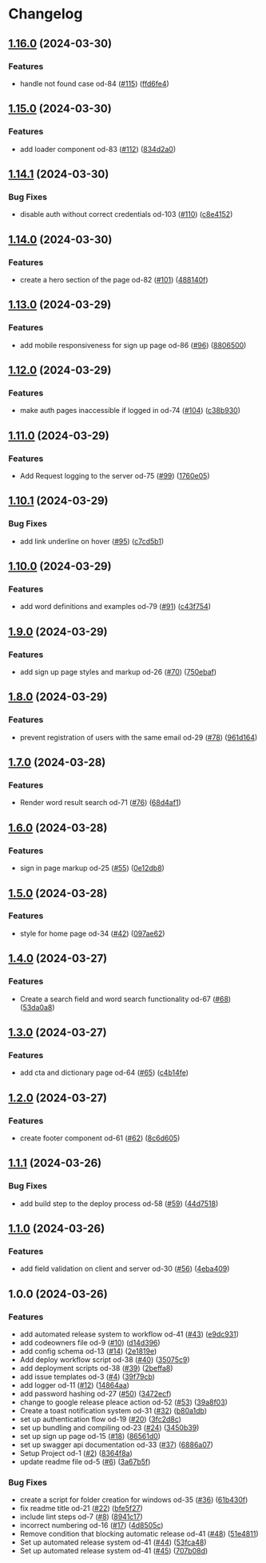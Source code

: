 # Changelog

## [1.16.0](https://github.com/GEOFARL/online-dictionary/compare/v1.15.0...v1.16.0) (2024-03-30)


### Features

* handle not found case od-84 ([#115](https://github.com/GEOFARL/online-dictionary/issues/115)) ([ffd6fe4](https://github.com/GEOFARL/online-dictionary/commit/ffd6fe4c833485c317c3f2cf8171b7db11e4f69e))

## [1.15.0](https://github.com/GEOFARL/online-dictionary/compare/v1.14.1...v1.15.0) (2024-03-30)


### Features

* add loader component od-83 ([#112](https://github.com/GEOFARL/online-dictionary/issues/112)) ([834d2a0](https://github.com/GEOFARL/online-dictionary/commit/834d2a0c427c605566d265d6415332efc4671e2c))

## [1.14.1](https://github.com/GEOFARL/online-dictionary/compare/v1.14.0...v1.14.1) (2024-03-30)


### Bug Fixes

* disable auth without correct credentials od-103 ([#110](https://github.com/GEOFARL/online-dictionary/issues/110)) ([c8e4152](https://github.com/GEOFARL/online-dictionary/commit/c8e41527320bbb10837c6ded4a6b36eb80dac648))

## [1.14.0](https://github.com/GEOFARL/online-dictionary/compare/v1.13.0...v1.14.0) (2024-03-30)


### Features

* create a hero section of the page od-82 ([#101](https://github.com/GEOFARL/online-dictionary/issues/101)) ([488140f](https://github.com/GEOFARL/online-dictionary/commit/488140f268ea8aa5573e74af15c4db3206e415c2))

## [1.13.0](https://github.com/GEOFARL/online-dictionary/compare/v1.12.0...v1.13.0) (2024-03-29)


### Features

* add mobile responsiveness for sign up page od-86 ([#96](https://github.com/GEOFARL/online-dictionary/issues/96)) ([8806500](https://github.com/GEOFARL/online-dictionary/commit/8806500305c8d9cb5b27a976506b638769c0ce36))

## [1.12.0](https://github.com/GEOFARL/online-dictionary/compare/v1.11.0...v1.12.0) (2024-03-29)


### Features

* make auth pages inaccessible if logged in od-74 ([#104](https://github.com/GEOFARL/online-dictionary/issues/104)) ([c38b930](https://github.com/GEOFARL/online-dictionary/commit/c38b930525099dadd6ad753578a682e785fb88a1))

## [1.11.0](https://github.com/GEOFARL/online-dictionary/compare/v1.10.1...v1.11.0) (2024-03-29)


### Features

* Add Request logging to the server od-75 ([#99](https://github.com/GEOFARL/online-dictionary/issues/99)) ([1760e05](https://github.com/GEOFARL/online-dictionary/commit/1760e056413b821e4c987ee9f22b653db1183d31))

## [1.10.1](https://github.com/GEOFARL/online-dictionary/compare/v1.10.0...v1.10.1) (2024-03-29)


### Bug Fixes

* add link underline on hover ([#95](https://github.com/GEOFARL/online-dictionary/issues/95)) ([c7cd5b1](https://github.com/GEOFARL/online-dictionary/commit/c7cd5b100ef9d81b506b550fad6e97c8c5f43a6b))

## [1.10.0](https://github.com/GEOFARL/online-dictionary/compare/v1.9.0...v1.10.0) (2024-03-29)


### Features

* add word definitions and examples od-79 ([#91](https://github.com/GEOFARL/online-dictionary/issues/91)) ([c43f754](https://github.com/GEOFARL/online-dictionary/commit/c43f754d6c3dc6a0d8635813581d6dd82b5f0902))

## [1.9.0](https://github.com/GEOFARL/online-dictionary/compare/v1.8.0...v1.9.0) (2024-03-29)


### Features

* add sign up page styles and markup od-26 ([#70](https://github.com/GEOFARL/online-dictionary/issues/70)) ([750ebaf](https://github.com/GEOFARL/online-dictionary/commit/750ebafafe4d8031cc6e0428f22d5db266e24ec7))

## [1.8.0](https://github.com/GEOFARL/online-dictionary/compare/v1.7.0...v1.8.0) (2024-03-29)


### Features

* prevent registration of users with the same email od-29 ([#78](https://github.com/GEOFARL/online-dictionary/issues/78)) ([961d164](https://github.com/GEOFARL/online-dictionary/commit/961d164913dfb690ae84bc82c6ceaa784e95710e))

## [1.7.0](https://github.com/GEOFARL/online-dictionary/compare/v1.6.0...v1.7.0) (2024-03-28)


### Features

* Render word result search od-71 ([#76](https://github.com/GEOFARL/online-dictionary/issues/76)) ([68d4af1](https://github.com/GEOFARL/online-dictionary/commit/68d4af1e01b7dddacfd426684380ebaef885bd6a))

## [1.6.0](https://github.com/GEOFARL/online-dictionary/compare/v1.5.0...v1.6.0) (2024-03-28)


### Features

* sign in page markup od-25 ([#55](https://github.com/GEOFARL/online-dictionary/issues/55)) ([0e12db8](https://github.com/GEOFARL/online-dictionary/commit/0e12db859b51b95f1676d940df865211e7b3f2ed))

## [1.5.0](https://github.com/GEOFARL/online-dictionary/compare/v1.4.0...v1.5.0) (2024-03-28)


### Features

* style for home page od-34 ([#42](https://github.com/GEOFARL/online-dictionary/issues/42)) ([097ae62](https://github.com/GEOFARL/online-dictionary/commit/097ae62d1a4b3107677d7837318514837dc71a62))

## [1.4.0](https://github.com/GEOFARL/online-dictionary/compare/v1.3.0...v1.4.0) (2024-03-27)


### Features

* Create a search field and word search functionality od-67 ([#68](https://github.com/GEOFARL/online-dictionary/issues/68)) ([53da0a8](https://github.com/GEOFARL/online-dictionary/commit/53da0a86eb6b54d893851170f8a8facf675b5d06))

## [1.3.0](https://github.com/GEOFARL/online-dictionary/compare/v1.2.0...v1.3.0) (2024-03-27)


### Features

* add cta and dictionary page od-64 ([#65](https://github.com/GEOFARL/online-dictionary/issues/65)) ([c4b14fe](https://github.com/GEOFARL/online-dictionary/commit/c4b14fe4a75acfb56a9a0ce978289ce74ebd9aa9))

## [1.2.0](https://github.com/GEOFARL/online-dictionary/compare/v1.1.1...v1.2.0) (2024-03-27)


### Features

* create footer component od-61 ([#62](https://github.com/GEOFARL/online-dictionary/issues/62)) ([8c6d605](https://github.com/GEOFARL/online-dictionary/commit/8c6d605449f5bbf93f7d00a191856802a167d8c3))

## [1.1.1](https://github.com/GEOFARL/online-dictionary/compare/v1.1.0...v1.1.1) (2024-03-26)


### Bug Fixes

* add build step to the deploy process od-58 ([#59](https://github.com/GEOFARL/online-dictionary/issues/59)) ([44d7518](https://github.com/GEOFARL/online-dictionary/commit/44d75187d490b9ebf48abe7dc1223d2285f4bd15))

## [1.1.0](https://github.com/GEOFARL/online-dictionary/compare/v1.0.0...v1.1.0) (2024-03-26)


### Features

* add field validation on client and server od-30 ([#56](https://github.com/GEOFARL/online-dictionary/issues/56)) ([4eba409](https://github.com/GEOFARL/online-dictionary/commit/4eba4092eb4125feb05a12977b6b2d6bda45a122))

## 1.0.0 (2024-03-26)


### Features

* add automated release system to workflow od-41 ([#43](https://github.com/GEOFARL/online-dictionary/issues/43)) ([e9dc931](https://github.com/GEOFARL/online-dictionary/commit/e9dc931c16d98c2e8bec8935ba28c70bc34ebbb2))
* add codeowners file od-9 ([#10](https://github.com/GEOFARL/online-dictionary/issues/10)) ([d14d396](https://github.com/GEOFARL/online-dictionary/commit/d14d396fcd1ad225a37b48a71b489ec8bc29137c))
* add config schema od-13 ([#14](https://github.com/GEOFARL/online-dictionary/issues/14)) ([2e1819e](https://github.com/GEOFARL/online-dictionary/commit/2e1819ed78a86013aaf50e79b9740220c53bb6e0))
* Add deploy workflow script od-38 ([#40](https://github.com/GEOFARL/online-dictionary/issues/40)) ([35075c9](https://github.com/GEOFARL/online-dictionary/commit/35075c989ee8e7117e1f762275537d16f49f1e81))
* add deployment scripts od-38 ([#39](https://github.com/GEOFARL/online-dictionary/issues/39)) ([2beffa8](https://github.com/GEOFARL/online-dictionary/commit/2beffa896a2ff920dab998b6708cdffa355bf791))
* add issue templates od-3 ([#4](https://github.com/GEOFARL/online-dictionary/issues/4)) ([39f79cb](https://github.com/GEOFARL/online-dictionary/commit/39f79cba10f87109a1e4f360fbe95142cece9da0))
* add logger od-11 ([#12](https://github.com/GEOFARL/online-dictionary/issues/12)) ([14864aa](https://github.com/GEOFARL/online-dictionary/commit/14864aaf6148e2bf286588dcad29783102345197))
* add password hashing od-27 ([#50](https://github.com/GEOFARL/online-dictionary/issues/50)) ([3472ecf](https://github.com/GEOFARL/online-dictionary/commit/3472ecf931a71e716cbcab0cbe97b24c60c73230))
* change to google release pleace action od-52 ([#53](https://github.com/GEOFARL/online-dictionary/issues/53)) ([39a8f03](https://github.com/GEOFARL/online-dictionary/commit/39a8f03b46d14c2d9e488d415f3a5465990e370e))
* Create a toast notification system od-31 ([#32](https://github.com/GEOFARL/online-dictionary/issues/32)) ([b80a1db](https://github.com/GEOFARL/online-dictionary/commit/b80a1db395092a39ca4de9a5a97e5200d0a10fa8))
* set up authentication flow od-19 ([#20](https://github.com/GEOFARL/online-dictionary/issues/20)) ([3fc2d8c](https://github.com/GEOFARL/online-dictionary/commit/3fc2d8c1f3276622a0c8902a303a7777da11a132))
* set up bundling and compiling od-23 ([#24](https://github.com/GEOFARL/online-dictionary/issues/24)) ([3450b39](https://github.com/GEOFARL/online-dictionary/commit/3450b3908c5f33b828bfdbf40f86a78a8ac60205))
* set up sign up page od-15 ([#18](https://github.com/GEOFARL/online-dictionary/issues/18)) ([86561d0](https://github.com/GEOFARL/online-dictionary/commit/86561d011433ec09c7ff2274a4e6d8c706e35f5a))
* set up swagger api documentation od-33 ([#37](https://github.com/GEOFARL/online-dictionary/issues/37)) ([6886a07](https://github.com/GEOFARL/online-dictionary/commit/6886a07bb73953f3072fa259f4db1b940fa54874))
* Setup Project od-1 ([#2](https://github.com/GEOFARL/online-dictionary/issues/2)) ([8364f8a](https://github.com/GEOFARL/online-dictionary/commit/8364f8a9941a21c5a261488bf2a4f40cb12ce357))
* update readme file od-5 ([#6](https://github.com/GEOFARL/online-dictionary/issues/6)) ([3a67b5f](https://github.com/GEOFARL/online-dictionary/commit/3a67b5f13d3ae11899efb20ccdb71e947a99cc9d))


### Bug Fixes

* create a script for folder creation for windows od-35 ([#36](https://github.com/GEOFARL/online-dictionary/issues/36)) ([61b430f](https://github.com/GEOFARL/online-dictionary/commit/61b430f821901707fbc9f22ba62f63077bd2a9ed))
* fix readme title od-21 ([#22](https://github.com/GEOFARL/online-dictionary/issues/22)) ([bfe5f27](https://github.com/GEOFARL/online-dictionary/commit/bfe5f27f3d18130cc9f18acffe8d74adfedda030))
* include lint steps od-7 ([#8](https://github.com/GEOFARL/online-dictionary/issues/8)) ([8941c17](https://github.com/GEOFARL/online-dictionary/commit/8941c17def0800c3b24d93b8bb07bddae920f379))
* incorrect numbering od-16 ([#17](https://github.com/GEOFARL/online-dictionary/issues/17)) ([4d8505c](https://github.com/GEOFARL/online-dictionary/commit/4d8505c025179d00b134aaae92824e365700a1ad))
* Remove condition that blocking automatic release od-41 ([#48](https://github.com/GEOFARL/online-dictionary/issues/48)) ([51e4811](https://github.com/GEOFARL/online-dictionary/commit/51e48118f00f8ce5267b70ebcdc2ed7d7b820754))
* Set up automated release system od-41 ([#44](https://github.com/GEOFARL/online-dictionary/issues/44)) ([53fca48](https://github.com/GEOFARL/online-dictionary/commit/53fca48f31b3204303f3c00702f4fe073e2a2e71))
* Set up automated release system od-41 ([#45](https://github.com/GEOFARL/online-dictionary/issues/45)) ([707b08d](https://github.com/GEOFARL/online-dictionary/commit/707b08db229ceb79a39b5776de6f8363165cb418))
